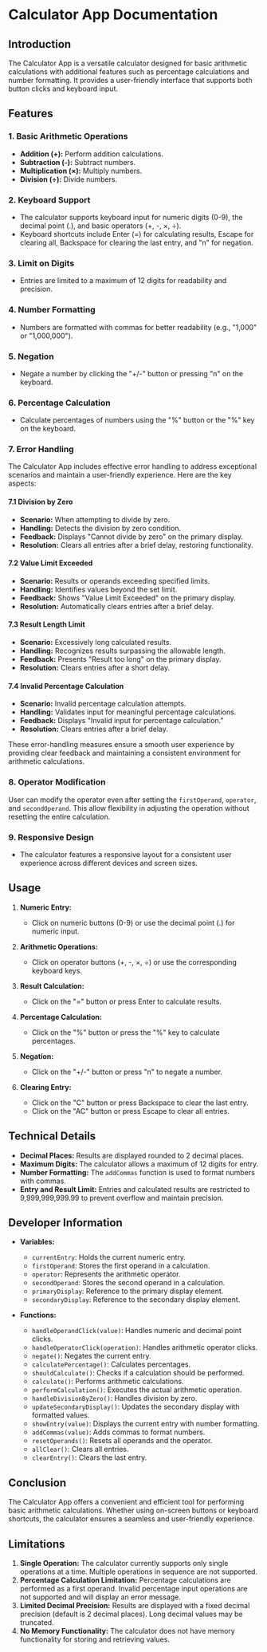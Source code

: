 # Calculator App Documentation

## Introduction

The Calculator App is a versatile calculator designed for basic arithmetic calculations with additional features such as percentage calculations and number formatting. It provides a user-friendly interface that supports both button clicks and keyboard input.

## Features

### 1. Basic Arithmetic Operations

- **Addition (+):** Perform addition calculations.
- **Subtraction (-):** Subtract numbers.
- **Multiplication (×):** Multiply numbers.
- **Division (÷):** Divide numbers.

### 2. Keyboard Support

- The calculator supports keyboard input for numeric digits (0-9), the decimal point (.), and basic operators (+, -, ×, ÷).
- Keyboard shortcuts include Enter (=) for calculating results, Escape for clearing all, Backspace for clearing the last entry, and "n" for negation.

### 3. Limit on Digits

- Entries are limited to a maximum of 12 digits for readability and precision.

### 4. Number Formatting

- Numbers are formatted with commas for better readability (e.g., "1,000" or "1,000,000").

### 5. Negation

- Negate a number by clicking the "+/-" button or pressing "n" on the keyboard.

### 6. Percentage Calculation

- Calculate percentages of numbers using the "%" button or the "%" key on the keyboard.

### 7. Error Handling

The Calculator App includes effective error handling to address exceptional scenarios and maintain a user-friendly experience. Here are the key aspects:

#### 7.1 Division by Zero

- **Scenario:** When attempting to divide by zero.
- **Handling:** Detects the division by zero condition.
- **Feedback:** Displays "Cannot divide by zero" on the primary display.
- **Resolution:** Clears all entries after a brief delay, restoring functionality.

#### 7.2 Value Limit Exceeded

- **Scenario:** Results or operands exceeding specified limits.
- **Handling:** Identifies values beyond the set limit.
- **Feedback:** Shows "Value Limit Exceeded" on the primary display.
- **Resolution:** Automatically clears entries after a brief delay.

#### 7.3 Result Length Limit

- **Scenario:** Excessively long calculated results.
- **Handling:** Recognizes results surpassing the allowable length.
- **Feedback:** Presents "Result too long" on the primary display.
- **Resolution:** Clears entries after a short delay.

#### 7.4 Invalid Percentage Calculation

- **Scenario:** Invalid percentage calculation attempts.
- **Handling:** Validates input for meaningful percentage calculations.
- **Feedback:** Displays "Invalid input for percentage calculation."
- **Resolution:** Clears entries after a brief delay.

These error-handling measures ensure a smooth user experience by providing clear feedback and maintaining a consistent environment for arithmetic calculations.

### 8. Operator Modification
User can modify the operator even after setting the `firstOperand`, `operator`, and `secondOperand`. This allow flexibility in adjusting the operation without resetting the entire calculation.

### 9. Responsive Design

- The calculator features a responsive layout for a consistent user experience across different devices and screen sizes.

## Usage

1. **Numeric Entry:**
   - Click on numeric buttons (0-9) or use the decimal point (.) for numeric input.

2. **Arithmetic Operations:**
   - Click on operator buttons (+, -, ×, ÷) or use the corresponding keyboard keys.

3. **Result Calculation:**
   - Click on the "=" button or press Enter to calculate results.

4. **Percentage Calculation:**
   - Click on the "%" button or press the "%" key to calculate percentages.

5. **Negation:**
   - Click on the "+/-" button or press "n" to negate a number.

6. **Clearing Entry:**
   - Click on the "C" button or press Backspace to clear the last entry.
   - Click on the "AC" button or press Escape to clear all entries.

## Technical Details

- **Decimal Places:** Results are displayed rounded to 2 decimal places.
- **Maximum Digits:** The calculator allows a maximum of 12 digits for entry.
- **Number Formatting:** The `addCommas` function is used to format numbers with commas.
- **Entry and Result Limit:** Entries and calculated results are restricted to 9,999,999,999.99 to prevent overflow and maintain precision.

## Developer Information

- **Variables:**
  - `currentEntry`: Holds the current numeric entry.
  - `firstOperand`: Stores the first operand in a calculation.
  - `operator`: Represents the arithmetic operator.
  - `secondOperand`: Stores the second operand in a calculation.
  - `primaryDisplay`: Reference to the primary display element.
  - `secondaryDisplay`: Reference to the secondary display element.

- **Functions:**
  - `handleOperandClick(value)`: Handles numeric and decimal point clicks.
  - `handleOperatorClick(operation)`: Handles arithmetic operator clicks.
  - `negate()`: Negates the current entry.
  - `calculatePercentage()`: Calculates percentages.
  - `shouldCalculate()`: Checks if a calculation should be performed.
  - `calculate()`: Performs arithmetic calculations.
  - `performCalculation()`: Executes the actual arithmetic operation.
  - `handleDivisionByZero()`: Handles division by zero.
  - `updateSecondaryDisplay()`: Updates the secondary display with formatted values.
  - `showEntry(value)`: Displays the current entry with number formatting.
  - `addCommas(value)`: Adds commas to format numbers.
  - `resetOperands()`: Resets all operands and the operator.
  - `allClear()`: Clears all entries.
  - `clearEntry()`: Clears the last entry.

## Conclusion

The Calculator App offers a convenient and efficient tool for performing basic arithmetic calculations. Whether using on-screen buttons or keyboard shortcuts, the calculator ensures a seamless and user-friendly experience.

## Limitations

1. **Single Operation:** The calculator currently supports only single operations at a time. Multiple operations in sequence are not supported.
2. **Percentage Calculation Limitation:** Percentage calculations are performed as a first operand. Invalid percentage input operations are not supported and will display an error message.
3. **Limited Decimal Precision:** Results are displayed with a fixed decimal precision (default is 2 decimal places). Long decimal values may be truncated.
4. **No Memory Functionality:** The calculator does not have memory functionality for storing and retrieving values.
